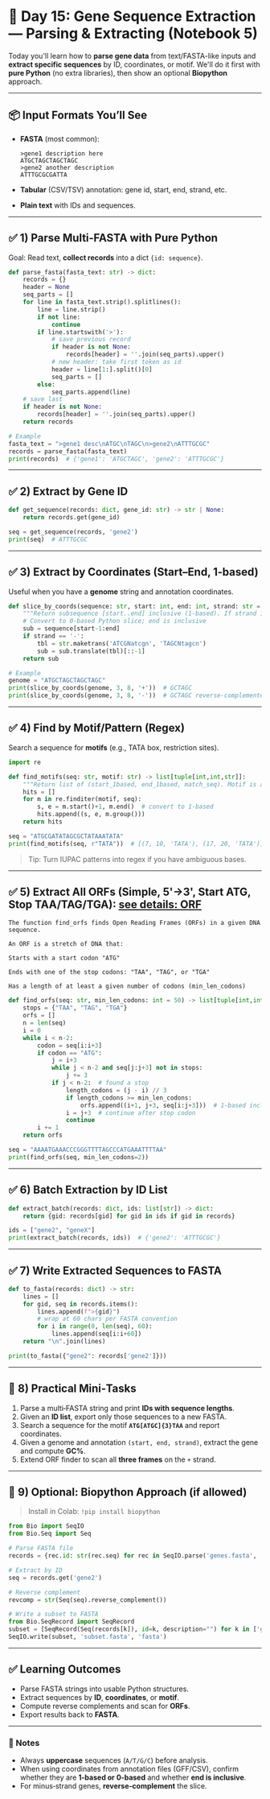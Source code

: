 # 🧬 Day 15: Gene Sequence Extraction — Parsing & Extracting (Notebook 5)

Today you'll learn how to **parse gene data** from text/FASTA-like inputs and **extract specific sequences** by ID, coordinates, or motif. We'll do it first with **pure Python** (no extra libraries), then show an optional **Biopython** approach.

---

## 📦 Input Formats You’ll See

* **FASTA** (most common):

  ```
  >gene1 description here
  ATGCTAGCTAGCTAGC
  >gene2 another description
  ATTTGCGCGATTA
  ```
* **Tabular** (CSV/TSV) annotation: gene id, start, end, strand, etc.
* **Plain text** with IDs and sequences.

---

## ✅ 1) Parse Multi‑FASTA with Pure Python

Goal: Read text, **collect records** into a dict `{id: sequence}`.

```python
def parse_fasta(fasta_text: str) -> dict:
    records = {}
    header = None
    seq_parts = []
    for line in fasta_text.strip().splitlines():
        line = line.strip()
        if not line:
            continue
        if line.startswith('>'):
            # save previous record
            if header is not None:
                records[header] = ''.join(seq_parts).upper()
            # new header: take first token as id
            header = line[1:].split()[0]
            seq_parts = []
        else:
            seq_parts.append(line)
    # save last
    if header is not None:
        records[header] = ''.join(seq_parts).upper()
    return records

# Example
fasta_text = ">gene1 desc\nATGC\nTAGC\n>gene2\nATTTGCGC"
records = parse_fasta(fasta_text)
print(records)  # {'gene1': 'ATGCTAGC', 'gene2': 'ATTTGCGC'}
```

---

## ✅ 2) Extract by Gene ID

```python
def get_sequence(records: dict, gene_id: str) -> str | None:
    return records.get(gene_id)

seq = get_sequence(records, 'gene2')
print(seq)  # ATTTGCGC
```

---

## ✅ 3) Extract by Coordinates (Start–End, 1‑based)

Useful when you have a **genome** string and annotation coordinates.

```python
def slice_by_coords(sequence: str, start: int, end: int, strand: str = '+') -> str:
    """Return subsequence [start..end] inclusive (1-based). If strand is '-', return reverse complement."""
    # Convert to 0-based Python slice; end is inclusive
    sub = sequence[start-1:end]
    if strand == '-':
        tbl = str.maketrans('ATCGNatcgn', 'TAGCNtagcn')
        sub = sub.translate(tbl)[::-1]
    return sub

# Example
genome = "ATGCTAGCTAGCTAGC"
print(slice_by_coords(genome, 3, 8, '+'))  # GCTAGC
print(slice_by_coords(genome, 3, 8, '-'))  # GCTAGC reverse‑complemented
```

---

## ✅ 4) Find by Motif/Pattern (Regex)

Search a sequence for **motifs** (e.g., TATA box, restriction sites).

```python
import re

def find_motifs(seq: str, motif: str) -> list[tuple[int,int,str]]:
    """Return list of (start_1based, end_1based, match_seq). Motif is a regex."""
    hits = []
    for m in re.finditer(motif, seq):
        s, e = m.start()+1, m.end()  # convert to 1-based
        hits.append((s, e, m.group()))
    return hits

seq = "ATGCGATATAGCGCTATAAATATA"
print(find_motifs(seq, r"TATA"))  # [(7, 10, 'TATA'), (17, 20, 'TATA')]
```

> Tip: Turn IUPAC patterns into regex if you have ambiguous bases.

---

## ✅ 5) Extract All ORFs (Simple, 5'→3', Start ATG, Stop TAA/TAG/TGA): [see details: ORF](./15/1_orf.md)
```
The function find_orfs finds Open Reading Frames (ORFs) in a given DNA sequence.

An ORF is a stretch of DNA that:

Starts with a start codon "ATG"

Ends with one of the stop codons: "TAA", "TAG", or "TGA"

Has a length of at least a given number of codons (min_len_codons)
```

```python
def find_orfs(seq: str, min_len_codons: int = 50) -> list[tuple[int,int,str]]:
    stops = {"TAA", "TAG", "TGA"}
    orfs = []
    n = len(seq)
    i = 0
    while i < n-2:
        codon = seq[i:i+3]
        if codon == "ATG":
            j = i+3
            while j < n-2 and seq[j:j+3] not in stops:
                j += 3
            if j < n-2:  # found a stop
                length_codons = (j - i) // 3
                if length_codons >= min_len_codons:
                    orfs.append((i+1, j+3, seq[i:j+3]))  # 1-based inclusive
                i = j+3  # continue after stop codon
                continue
        i += 1
    return orfs

seq = "AAAATGAAACCCGGGTTTTAGCCCATGAAATTTTAA"
print(find_orfs(seq, min_len_codons=2))
```

---

## ✅ 6) Batch Extraction by ID List

```python
def extract_batch(records: dict, ids: list[str]) -> dict:
    return {gid: records[gid] for gid in ids if gid in records}

ids = ["gene2", "geneX"]
print(extract_batch(records, ids))  # {'gene2': 'ATTTGCGC'}
```

---

## ✅ 7) Write Extracted Sequences to FASTA

```python
def to_fasta(records: dict) -> str:
    lines = []
    for gid, seq in records.items():
        lines.append(f">{gid}")
        # wrap at 60 chars per FASTA convention
        for i in range(0, len(seq), 60):
            lines.append(seq[i:i+60])
    return "\n".join(lines)

print(to_fasta({"gene2": records['gene2']}))
```

---

## 🧪 8) Practical Mini‑Tasks

1. Parse a multi‑FASTA string and print **IDs with sequence lengths**.
2. Given an **ID list**, export only those sequences to a new FASTA.
3. Search a sequence for the motif **`ATG[ATGC]{3}TAA`** and report coordinates.
4. Given a genome and annotation `(start, end, strand)`, extract the gene and compute **GC%**.
5. Extend ORF finder to scan all **three frames** on the `+` strand.

---

## 🧰 9) Optional: Biopython Approach (if allowed)

> Install in Colab: `!pip install biopython`

```python
from Bio import SeqIO
from Bio.Seq import Seq

# Parse FASTA file
records = {rec.id: str(rec.seq) for rec in SeqIO.parse('genes.fasta', 'fasta')}

# Extract by ID
seq = records.get('gene2')

# Reverse complement
revcomp = str(Seq(seq).reverse_complement())

# Write a subset to FASTA
from Bio.SeqRecord import SeqRecord
subset = [SeqRecord(Seq(records[k]), id=k, description="") for k in ['gene1','gene2'] if k in records]
SeqIO.write(subset, 'subset.fasta', 'fasta')
```

---

## ✅ Learning Outcomes

* Parse FASTA strings into usable Python structures.
* Extract sequences by **ID**, **coordinates**, or **motif**.
* Compute reverse complements and scan for **ORFs**.
* Export results back to **FASTA**.

---

### 📌 Notes

* Always **uppercase** sequences (`A/T/G/C`) before analysis.
* When using coordinates from annotation files (GFF/CSV), confirm whether they are **1‑based or 0‑based** and whether **end is inclusive**.
* For minus‑strand genes, **reverse‑complement** the slice.
